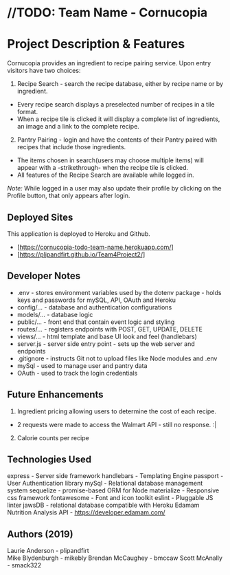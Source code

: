 # //TODO: Team Name - Cornucopia

# Project Description & Features

Cornucopia provides an ingredient to recipe pairing service. Upon entry visitors have two choices:
1. Recipe Search - search the recipe database, either by recipe name or by ingredient.
* Every recipe search displays a preselected number of recipes in a tile format.
* When a recipe tile is clicked it will display a complete list of ingredients, an image and a link to the complete recipe.

2. Pantry Pairing - login and have the contents of their Pantry paired with recipes that include those ingredients. 
* The items chosen in search(users may choose multiple items) will appear with a -strikethrough- when the recipe tile is clicked.
* All features of the Recipe Search are available while logged in.

_Note:_  While logged in a user may also update their profile by clicking on the Profile button, that only appears after login. 

## Deployed Sites
This application is deployed to Heroku and Github. 
* [https://cornucopia-todo-team-name.herokuapp.com/]
* [https://plipandfirt.github.io/Team4Project2/]
  
## Developer Notes
* .env - stores environment variables used by the dotenv package - holds keys and passwords for mySQL, API, OAuth and Heroku
* config/... - database and authentication configurations
* models/... - database logic
* public/... - front end that contain event logic and styling
* routes/... - registers endpoints with POST, GET, UPDATE, DELETE
* views/... - html template and base UI look and feel (handlebars)
* server.js - server side entry point - sets up the web server and endpoints
* .gitignore - instructs Git not to upload files like Node modules and .env
* mySql - used to manage user and pantry data
* OAuth - used to track the login credentials  

## Future Enhancements
1. Ingredient pricing allowing users to determine the cost of each recipe.
* 2 requests were made to access the Walmart API - still no response. :|
2. Calorie counts per recipe

## Technologies Used
express - Server side framework
handlebars - Templating Engine
passport - User Authentication library
mySql - Relational database management system
sequelize - promise-based ORM for Node
materialize - Responsive css framework
fontawesome - Font and icon toolkit
eslint - Pluggable JS linter
jawsDB - relational database compatible with Heroku
Edamam Nutrition Analysis API - https://developer.edamam.com/
   
## Authors (2019)
Laurie Anderson - plipandfirt  
Mike Blydenburgh - mikebly
Brendan McCaughey - bmccaw
Scott McAnally - smack322